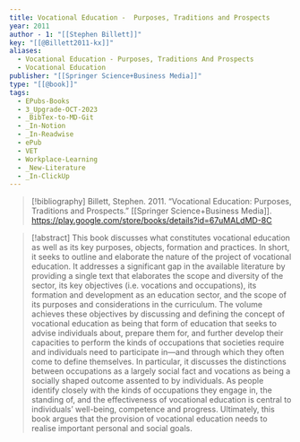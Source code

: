 ```yaml
---
title: Vocational Education -  Purposes, Traditions and Prospects
year: 2011
author - 1: "[[Stephen Billett]]"
key: "[[@Billett2011-kx]]"
aliases:
  - Vocational Education - Purposes, Traditions And Prospects
  - Vocational Education
publisher: "[[Springer Science+Business Media]]"
type: "[[@book]]"
tags:
  - EPubs-Books
  - 3_Upgrade-OCT-2023
  - _BibTex-to-MD-Git
  - _In-Notion
  - _In-Readwise
  - ePub
  - VET
  - Workplace-Learning
  - _New-Literature
  - _In-ClickUp
---
```


> [!bibliography]
> Billett, Stephen. 2011. “Vocational Education: Purposes, Traditions and Prospects.” [[Springer Science+Business Media]]. https://play.google.com/store/books/details?id=67uMALdMD-8C

> [!abstract]
> This book discusses what constitutes vocational education as well as its key purposes, objects, formation and practices. In short, it seeks to outline and elaborate the nature of the project of vocational education. It addresses a significant gap in the available literature by providing a single text that elaborates the scope and diversity of the sector, its key objectives (i.e. vocations and occupations), its formation and development as an education sector, and the scope of its purposes and considerations in the curriculum. The volume achieves these objectives by discussing and defining the concept of vocational education as being that form of education that seeks to advise individuals about, prepare them for, and further develop their capacities to perform the kinds of occupations that societies require and individuals need to participate in—and through which they often come to define themselves. In particular, it discusses the distinctions between occupations as a largely social fact and vocations as being a socially shaped outcome assented to by individuals. As people identify closely with the kinds of occupations they engage in, the standing of, and the effectiveness of vocational education is central to individuals’ well-being, competence and progress. Ultimately, this book argues that the provision of vocational education needs to realise important personal and social goals.